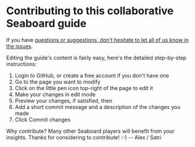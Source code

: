 # Contributing to this collaborative Seaboard guide

If you have [questions or suggestions, don't hesitate to let all of us know in the issues](https://github.com/alexandreleroux/Seaboard/issues).

Editing the guide's content is fairly easy, here's the detailed step-by-step instructions:

1. Login to GitHub, or create a free account if you don't have one
2. Go to the page you want to modify
3. Click on the little pen icon top-right of the page to edit it
4. Make your changes in edit mode
5. Preview your changes, if satisfied, then
6. Add a short commit message and a description of the changes you made
7. Click Commit changes

Why contribute? Many other Seaboard players will benefit from your insights. Thanks for considering to contribute! :-) -- Alex / Satri
